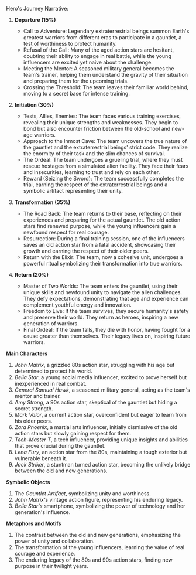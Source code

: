 Hero's Journey Narrative:

1. **Departure (15%)**
   * Call to Adventure: Legendary extraterrestrial beings summon Earth's greatest warriors from different eras to participate in a gauntlet, a test of worthiness to protect humanity.
   * Refusal of the Call: Many of the aged action stars are hesitant, doubting their ability to engage in real battle, while the young influencers are excited yet naive about the challenge.
   * Meeting the Mentor: A seasoned military general becomes the team's trainer, helping them understand the gravity of their situation and preparing them for the upcoming trials.
   * Crossing the Threshold: The team leaves their familiar world behind, moving to a secret base for intense training.

2. **Initiation (30%)**
   * Tests, Allies, Enemies: The team faces various training exercises, revealing their unique strengths and weaknesses. They begin to bond but also encounter friction between the old-school and new-age warriors.
   * Approach to the Inmost Cave: The team uncovers the true nature of the gauntlet and the extraterrestrial beings' strict code. They realize the enormity of their task and the slim chances of survival.
   * The Ordeal: The team undergoes a grueling trial, where they must rescue hostages from a simulated alien facility. They face their fears and insecurities, learning to trust and rely on each other.
   * Reward (Seizing the Sword): The team successfully completes the trial, earning the respect of the extraterrestrial beings and a symbolic artifact representing their unity.

3. **Transformation (35%)**
   * The Road Back: The team returns to their base, reflecting on their experiences and preparing for the actual gauntlet. The old action stars find renewed purpose, while the young influencers gain a newfound respect for real courage.
   * Resurrection: During a final training session, one of the influencers saves an old action star from a fatal accident, showcasing their growth and earning the respect of their older peers.
   * Return with the Elixir: The team, now a cohesive unit, undergoes a powerful ritual symbolizing their transformation into true warriors.

4. **Return (20%)**
   * Master of Two Worlds: The team enters the gauntlet, using their unique skills and newfound unity to navigate the alien challenges. They defy expectations, demonstrating that age and experience can complement youthful energy and innovation.
   * Freedom to Live: If the team survives, they secure humanity's safety and preserve their world. They return as heroes, inspiring a new generation of warriors.
   * Final Ordeal: If the team falls, they die with honor, having fought for a cause greater than themselves. Their legacy lives on, inspiring future warriors.

**Main Characters**

1. *John Matrix*, a grizzled 80s action star, struggling with his age but determined to protect his world.
2. *Bella Star*, a young social media influencer, excited to prove herself but inexperienced in real combat.
3. *General Samual Hawk*, a seasoned military general, acting as the team's mentor and trainer.
4. *Amy Strong*, a 90s action star, skeptical of the gauntlet but hiding a secret strength.
5. *Mark Valor*, a current action star, overconfident but eager to learn from his older peers.
6. *Zara Phoenix*, a martial arts influencer, initially dismissive of the old action stars but slowly gaining respect for them.
7. *Tech-Master T*, a tech influencer, providing unique insights and abilities that prove crucial during the gauntlet.
8. *Lena Fury*, an action star from the 80s, maintaining a tough exterior but vulnerable beneath it.
9. *Jack Striker*, a stuntman turned action star, becoming the unlikely bridge between the old and new generations.

**Symbolic Objects**

1. The *Gauntlet Artifact*, symbolizing unity and worthiness.
2. *John Matrix's* vintage action figure, representing his enduring legacy.
3. *Bella Star's* smartphone, symbolizing the power of technology and her generation's influence.

**Metaphors and Motifs**

1. The contrast between the old and new generations, emphasizing the power of unity and collaboration.
2. The transformation of the young influencers, learning the value of real courage and experience.
3. The enduring legacy of the 80s and 90s action stars, finding new purpose in their twilight years.